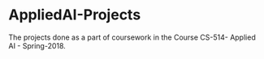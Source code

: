 # AppliedAI-Projects
The projects done as a part of coursework in the Course CS-514- Applied AI - Spring-2018.
